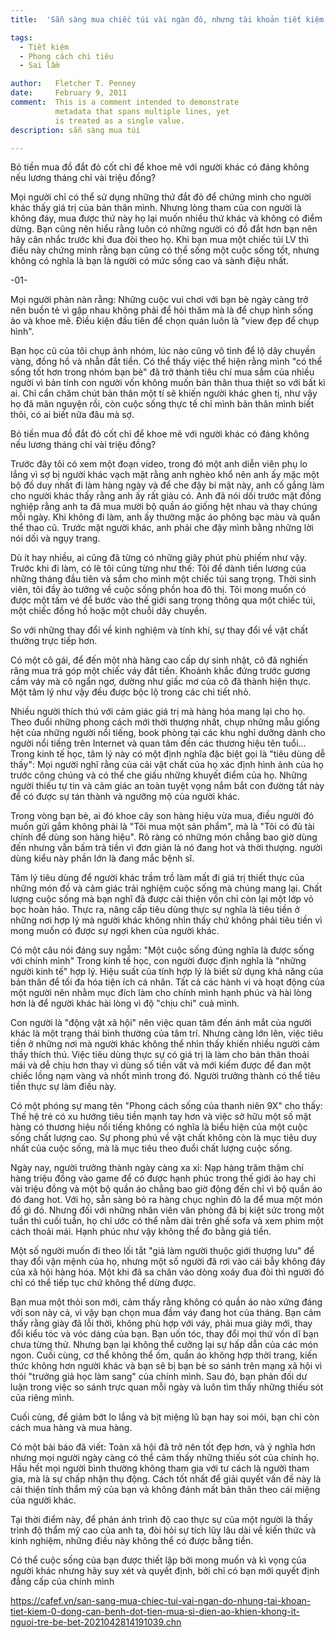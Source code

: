 ```yaml
---
title:  'Sẵn sàng mua chiếc túi vài ngàn đô, nhưng tài khoản tiết kiệm 0 đồng: Căn bệnh đốt tiền mua sĩ diện ảo khiến không ít người trẻ bê bết'

tags:
  - Tiết kiệm
  - Phong cách chi tiêu
  - Sai lầm

author:   Fletcher T. Penney  
date:     February 9, 2011  
comment:  This is a comment intended to demonstrate  
          metadata that spans multiple lines, yet  
          is treated as a single value.  
description: sẵn sàng mua túi

---
```


Bỏ tiền mua đồ đắt đỏ cốt chỉ để khoe mẽ với người khác có đáng không nếu lương tháng chỉ vài triệu đồng?

<!-- h1 -->

<!--more-->

Mọi người chỉ có thể sử dụng những thứ đắt đỏ để chứng minh cho người khác thấy giá trị của bản thân mình. Nhưng lòng tham của con người là không đáy, mua được thứ này họ lại muốn nhiều thứ khác và không có điểm dừng. Bạn cũng nên hiểu rằng luôn có những người có đồ đắt hơn bạn nên hãy cân nhắc trước khi đua đòi theo họ. Khi bạn mua một chiếc túi LV thì điều này chứng minh rằng bạn cũng có thể sống một cuộc sống tốt, nhưng không có nghĩa là bạn là người có mức sống cao và sành điệu nhất.

-01-

Mọi người phàn nàn rằng: Những cuộc vui chơi với bạn bè ngày càng trở nên buồn tẻ vì gặp nhau không phải để hỏi thăm mà là để chụp hình sống ảo và khoe mẽ. Điều kiện đầu tiên để chọn quán luôn là "view đẹp để chụp hình".

Bạn học cũ của tôi chụp ảnh nhóm, lúc nào cũng vô tình để lộ dây chuyền vàng, đồng hồ và nhẫn đắt tiền. Có thể thấy việc thể hiện rằng mình "có thể sống tốt hơn trong nhóm bạn bè" đã trở thành tiêu chí mua sắm của nhiều người vì bản tính con người vốn không muốn bản thân thua thiệt so với bất kì ai. Chỉ cẩn chăm chút bản thân một tí sẽ khiến người khác ghen tị, như vậy họ đã mãn nguyện rồi, còn cuộc sống thực tế chỉ mình bản thân mình biết thôi, có ai biết nữa đâu mà sợ.

Bỏ tiền mua đồ đắt đỏ cốt chỉ để khoe mẽ với người khác có đáng không nếu lương tháng chỉ vài triệu đồng?

Trước đây tôi có xem một đoạn video, trong đó một anh diễn viên phụ lo lắng vì sợ bị người khác vạch mặt rằng anh nghèo khổ nên anh ấy mặc một bộ đồ duy nhất đi làm hàng ngày và để che đậy bí mật này, anh cố gắng làm cho người khác thấy rằng anh ấy rất giàu có. Anh đã nói dối trước mặt đồng nghiệp rằng anh ta đã mua mười bộ quần áo giống hệt nhau và thay chúng mỗi ngày. Khi không đi làm, anh ấy thường mặc áo phông bạc màu và quần thể thao cũ. Trước mặt người khác, anh phải che đậy mình bằng những lời nói dối và ngụy trang.

Dù ít hay nhiều, ai cũng đã từng có những giây phút phù phiếm như vậy. Trước khi đi làm, có lẽ tôi cũng từng như thế: Tôi để dành tiền lương của những tháng đầu tiên và sắm cho mình một chiếc túi sang trọng. Thời sinh viên, tôi đầy ảo tưởng về cuộc sống phồn hoa đô thị. Tôi mong muốn có được một tấm vé để bước vào thế giới sang trọng thông qua một chiếc túi, một chiếc đồng hồ hoặc một chuỗi dây chuyền.

So với những thay đổi về kinh nghiệm và tính khí, sự thay đổi về vật chất thường trực tiếp hơn.

Có một cô gái, để đến một nhà hàng cao cấp dự sinh nhật, cô đã nghiến răng mua trả góp một chiếc váy đắt tiền. Khoảnh khắc đứng trước gương cầm váy mà cô ngẩn ngơ, dường như giấc mơ của cô đã thành hiện thực. Một tâm lý như vậy đều được bộc lộ trong các chi tiết nhỏ.

Nhiều người thích thú với cảm giác giá trị mà hàng hóa mang lại cho họ. Theo đuổi những phong cách mới thời thượng nhất, chụp những mẫu giống hệt của những người nổi tiếng, book phòng tại các khu nghỉ dưỡng dành cho người nổi tiếng trên Internet và quan tâm đến các thương hiệu tên tuổi... Trong kinh tế học, tâm lý này có một định nghĩa đặc biệt gọi là "tiêu dùng dễ thấy": Mọi người nghĩ rằng của cải vật chất của họ xác định hình ảnh của họ trước công chúng và có thể che giấu những khuyết điểm của họ. Những người thiếu tự tin và cảm giác an toàn tuyệt vọng nắm bắt con đường tắt này để có được sự tán thành và ngưỡng mộ của người khác.

Trong vòng bạn bè, ai đó khoe cây son hàng hiệu vừa mua, điều người đó muốn gửi gắm không phải là "Tôi mua một sản phẩm", mà là "Tôi có đủ tài chính để dùng son hàng hiệu". Rõ ràng có những món chẳng bao giờ dùng đến nhưng vẫn bấm trả tiền vì đơn giản là nó đang hot và thời thượng. người dùng kiểu này phần lớn là đang mắc bệnh sĩ.

Tâm lý tiêu dùng để người khác trầm trồ làm mất đi giá trị thiết thực của những món đồ và cảm giác trải nghiệm cuộc sống mà chúng mang lại. Chất lượng cuộc sống mà bạn nghĩ đã được cải thiện vốn chỉ còn lại một lớp vỏ bọc hoàn hảo. Thực ra, nâng cấp tiêu dùng thực sự nghĩa là tiêu tiền ở những nơi hợp lý mà người khác không nhìn thấy chứ không phải tiêu tiền vì mong muốn có được sự ngợi khen của người khác.

Có một câu nói đáng suy ngẫm: "Một cuộc sống đúng nghĩa là được sống với chính mình" Trong kinh tế học, con người được định nghĩa là "những người kinh tế" hợp lý. Hiệu suất của tính hợp lý là biết sử dụng khả năng của bản thân để tối đa hóa tiện ích cá nhân. Tất cả các hành vi và hoạt động của một người nên nhằm mục đích làm cho chính mình hạnh phúc và hài lòng hơn là để người khác hài lòng vì độ "chịu chi" cuả mình.

Con người là "động vật xã hội" nên việc quan tâm đến ánh mắt của người khác là một trạng thái bình thường của tâm trí. Nhưng càng lớn lên, việc tiêu tiền ở những nơi mà người khác không thể nhìn thấy khiến nhiều người cảm thấy thích thú. Việc tiêu dùng thực sự có giá trị là làm cho bản thân thoải mái và dễ chịu hơn thay vì dùng số tiền vất vả mới kiếm được để đan một chiếc lồng nạm vàng và nhốt mình trong đó. Người trưởng thành có thể tiêu tiền thực sự làm điều này.

Có một phóng sự mang tên "Phong cách sống của thanh niên 9X" cho thấy: Thế hệ trẻ có xu hướng tiêu tiền mạnh tay hơn và việc sở hữu một số mặt hàng có thương hiệu nổi tiếng không có nghĩa là biểu hiện của một cuộc sống chất lượng cao. Sự phong phú về vật chất không còn là mục tiêu duy nhất của cuộc sống, mà là mục tiêu theo đuổi chất lượng cuộc sống.

Ngày nay, người trưởng thành ngày càng xa xỉ: Nạp hàng trăm thậm chí hàng triệu đồng vào game để có được hạnh phúc trong thế giới ảo hay chi vài triệu đồng và một bộ quần áo chẳng bao giờ động đến chỉ vì bộ quần áo đó đang hot. Với họ, sẵn sàng bỏ ra hàng chục nghìn đô la để mua một món đồ gì đó. Nhưng đối với những nhân viên văn phòng đã bị kiệt sức trong một tuần thì cuối tuần, họ chỉ ước có thể nằm dài trên ghế sofa và xem phim một cách thoải mái. Hạnh phúc như vậy không thể đo bằng giá tiền.

Một số người muốn đi theo lối tắt "giả làm người thuộc giới thượng lưu" để thay đổi vận mệnh của họ, nhưng một số người đã rơi vào cái bẫy không đáy của xã hội hàng hóa. Một khi đã sa chân vào dòng xoáy đua đòi thì người đó chỉ có thể tiếp tục chứ không thể dừng được.

Bạn mua một thỏi son mới, cảm thấy rằng không có quần áo nào xứng đáng với son này cả, vì vậy bạn chọn mua đầm váy đang hot của tháng. Bạn cảm thấy rằng giày đã lỗi thời, không phù hợp với váy, phải mua giày mới, thay đổi kiểu tóc và vóc dáng của bạn. Bạn uốn tóc, thay đổi mọi thứ vốn dĩ bạn chưa từng thử. Nhưng bạn lại không thể cưỡng lại sự hấp dẫn của các món ngon. Cuối cùng, cơ thể không thể ốm, quần áo không hợp thời trang, kiến ​​thức không hơn người khác và bạn sẽ bị bạn bè so sánh trên mạng xã hội vì thói "trưởng giả học làm sang" của chính mình. Sau đó, bạn phản đối dư luận trong việc so sánh trực quan mỗi ngày và luôn tìm thấy những thiếu sót của riêng mình.

Cuối cùng, để giảm bớt lo lắng và bịt miệng lũ bạn hay soi mói, bạn chỉ còn cách mua hàng và mua hàng.

Có một bài báo đã viết: Toàn xã hội đã trở nên tốt đẹp hơn, và ý nghĩa hơn nhưng mọi người ngày càng có thể cảm thấy những thiếu sót của chính họ. Hầu hết mọi người bình thường không tham gia với tư cách là người tham gia, mà là sự chấp nhận thụ động. Cách tốt nhất để giải quyết vấn đề này là cải thiện tính thẩm mỹ của bạn và không đánh mất bản thân theo cái miệng của người khác.

Tại thời điểm này, để phản ánh trình độ cao thực sự của một người là thấy trình độ thẩm mỹ cao của anh ta, đòi hỏi sự tích lũy lâu dài về kiến ​​thức và kinh nghiệm, những điều này không thể có được bằng tiền.

Có thể cuộc sống của bạn được thiết lập bởi mong muốn và kì vọng của người khác nhưng hãy suy xét và quyết định, bởi chỉ có bạn mới quyết định đẳng cấp của chính mình

https://cafef.vn/san-sang-mua-chiec-tui-vai-ngan-do-nhung-tai-khoan-tiet-kiem-0-dong-can-benh-dot-tien-mua-si-dien-ao-khien-khong-it-nguoi-tre-be-bet-2021042814191039.chn
